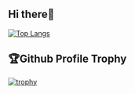 ## Hi there👋
[![Top Langs](https://github-readme-stats.vercel.app/api/top-langs/?username=Killua0615&layout=compact)](https://github.com/anuraghazra/github-readme-stats)

## 🏆Github Profile Trophy
[![trophy](https://github-profile-trophy.vercel.app/?username=Killua0615&rank=S,AAA,AA,A,B,C)](https://github.com/ryo-ma/github-profile-trophy)


<!--
**Killua0615/Killua0615** is a ✨ _special_ ✨ repository because its `README.md` (this file) appears on your GitHub profile.

Here are some ideas to get you started:

- 🔭 I’m currently working on ...
- 🌱 I’m currently learning ...
- 👯 I’m looking to collaborate on ...
- 🤔 I’m looking for help with ...
- 💬 Ask me about ...
- 📫 How to reach me: ...
- 😄 Pronouns: ...
- ⚡ Fun fact: ...
-->
